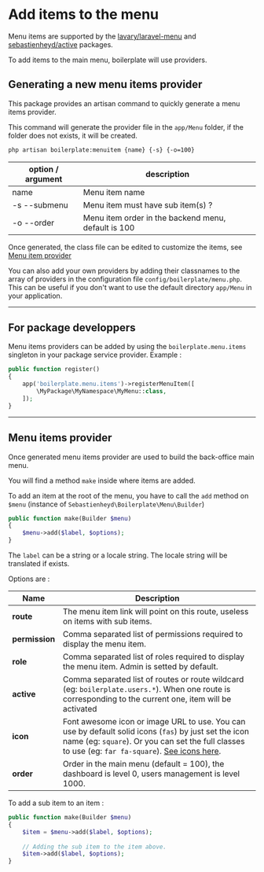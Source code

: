 # Add items to the menu

Menu items are supported by the [lavary/laravel-menu](https://github.com/lavary/laravel-menu) and [sebastienheyd/active](https://github.com/sebastienheyd/active) packages.

To add items to the main menu, boilerplate will use providers.

## Generating a new menu items provider

This package provides an artisan command to quickly generate a menu items provider.

This command will generate the provider file in the `app/Menu` folder, if the folder does not exists, it will be created.

```bash
php artisan boilerplate:menuitem {name} {-s} {-o=100}
```

| option / argument | description |
|---|---|
| name | Menu item name |
| -s --submenu | Menu item must have sub item(s) ? |
| -o --order | Menu item order in the backend menu, default is 100 |

Once generated, the class file can be edited to customize the items, see [Menu item provider](#menu-items-provider)

You can also add your own providers by adding their classnames to the array of providers in the configuration file
`config/boilerplate/menu.php`. This can be useful if you don't want to use the default directory `app/Menu` in your 
application.

---

## For package developpers

Menu items providers can be added by using the `boilerplate.menu.items` singleton in your 
package service provider. Example : 

```php
public function register()
{
    app('boilerplate.menu.items')->registerMenuItem([
        \MyPackage\MyNamespace\MyMenu::class,
    ]);
}
```

---

## Menu items provider

Once generated menu items provider are used to build the back-office main menu. 

You will find a method `make` inside where items are added. 

To add an item at the root of the menu, you have to call the `add` method on `$menu` (instance of `Sebastienheyd\Boilerplate\Menu\Builder`) 

```php
public function make(Builder $menu)
{
    $menu->add($label, $options);
}
```

The `label` can be a string or a locale string. The locale string will be translated if exists.

Options are :

| Name | Description |
|---|---|
| **route** | The menu item link will point on this route, useless on items with sub items. |
| **permission** | Comma separated list of permissions required to display the menu item. |
| **role** | Comma separated list of roles required to display the menu item. Admin is setted by default. |
| **active**| Comma separated list of routes or route wildcard (eg: `boilerplate.users.*`). When one route is corresponding to the current one, item will be activated |
| **icon** | Font awesome icon or image URL to use. You can use by default solid icons (`fas`) by just set the icon name (eg: `square`). Or you can set the full classes to use (eg: `far fa-square`). [See icons here](https://fontawesome.com/icons?d=gallery&m=free). |
| **order** | Order in the main menu (default = 100), the dashboard is level 0, users management is level 1000. |

To add a sub item to an item :

```php
public function make(Builder $menu)
{
    $item = $menu->add($label, $options);
    
    // Adding the sub item to the item above.
    $item->add($label, $options);
}
``` 